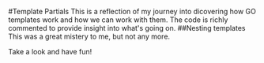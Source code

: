 #Template Partials
This is a reflection of my journey into dicovering how GO templates work and how we can work with them.
The code is richly commented to provide insight into what's going on.
##Nesting templates
This was a great mistery to me, but not any more.

Take a look
and have fun!
